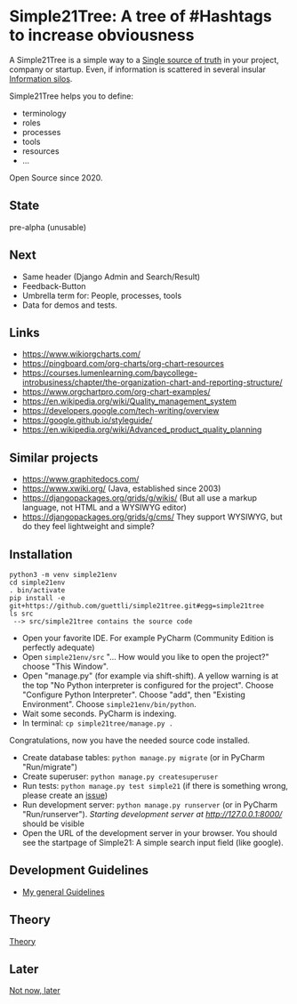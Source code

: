 # Simple21Tree: A tree of #Hashtags to increase obviousness


A Simple21Tree is a simple way to a [Single source of truth](https://en.wikipedia.org/wiki/Single_source_of_truth)
 in your project, company or startup. Even, if information is scattered
 in several insular [Information silos](https://en.wikipedia.org/wiki/Information_silo).

Simple21Tree helps you to define:

* terminology
* roles
* processes
* tools
* resources
* ...

Open Source since 2020.

## State
pre-alpha (unusable)

## Next
* Same header (Django Admin and Search/Result)
* Feedback-Button
* Umbrella term for: People, processes, tools
* Data for demos and tests.

## Links
* https://www.wikiorgcharts.com/
* https://pingboard.com/org-charts/org-chart-resources
* https://courses.lumenlearning.com/baycollege-introbusiness/chapter/the-organization-chart-and-reporting-structure/
* https://www.orgchartpro.com/org-chart-examples/
* https://en.wikipedia.org/wiki/Quality_management_system
* https://developers.google.com/tech-writing/overview
* https://google.github.io/styleguide/
* https://en.wikipedia.org/wiki/Advanced_product_quality_planning

## Similar projects
* https://www.graphitedocs.com/
* https://www.xwiki.org/ (Java, established since 2003)
* https://djangopackages.org/grids/g/wikis/ (But all use a markup language, not HTML and a WYSIWYG editor)
* https://djangopackages.org/grids/g/cms/ They support WYSIWYG, but do they feel lightweight and simple?

## Installation
```
python3 -m venv simple21env
cd simple21env
. bin/activate
pip install -e git+https://github.com/guettli/simple21tree.git#egg=simple21tree
ls src
 --> src/simple21tree contains the source code
 ```
 
* Open your favorite IDE. For example PyCharm (Community Edition is perfectly adequate)
* Open `simple21env/src` "... How would you like to open the project?" choose "This Window".
* Open "manage.py" (for example via shift-shift). A yellow warning is at the top "No Python interpreter is configured for the project". Choose "Configure Python Interpreter". Choose "add", then "Existing Environment". Choose `simple21env/bin/python`.
* Wait some seconds. PyCharm is indexing.
* In terminal: `cp simple21tree/manage.py .`

Congratulations, now you have the needed source code installed.


* Create database tables: `python manage.py migrate` (or in PyCharm "Run/migrate")
* Create superuser: `python manage.py createsuperuser`
* Run tests: `python manage.py test simple21` (if there is something wrong, please create an [issue](https://github.com/guettli/simple21tree/issues))
* Run development server: `python manage.py runserver` (or in PyCharm "Run/runserver"). *Starting development server at http://127.0.0.1:8000/* should be visible
* Open the URL of the development server in your browser. You should see the startpage of Simple21: A simple search input field (like google).
 
## Development Guidelines

* [My general Guidelines](https://github.com/guettli/programming-guidelines)
 
## Theory
[Theory](THEORY.md)

## Later
[Not now, later](LATER.md)
